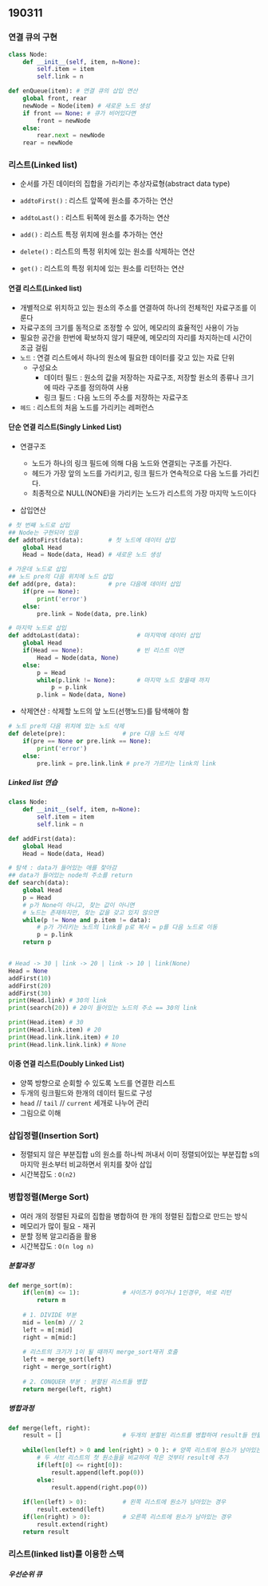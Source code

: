 ## 190311



### 연결 큐의 구현



```python
class Node:
    def __init__(self, item, n=None):
        self.item = item
        self.link = n

def enQueue(item): # 연결 큐의 삽입 연산
    global front, rear
    newNode = Node(item) # 새로운 노드 생성
    if front == None: # 큐가 비어있다면
        front = newNode
    else:
        rear.next = newNode
    rear = newNode
```



### 리스트(Linked list)

- 순서를 가진 데이터의 집합을 가리키는 추상자료형(abstract data type)

- `addtoFirst()` : 리스트 앞쪽에 원소를 추가하는 연산
- `addtoLast()` : 리스트 뒤쪽에 원소를 추가하는 연산
- `add()`  : 리스트 특정 위치에 원소를 추가하는 연산
- `delete()` : 리스트의 특정 위치에 있는 원소를 삭제하는 연산
- `get()` : 리스트의 특정 위치에 있는 원소를 리턴하는 연산



#### 연결 리스트(Linked list)

- 개별적으로 위치하고 있는 원소의 주소를 연결하여 하나의 전체적인 자료구조를 이룬다
- 자료구조의 크기를 동적으로 조정할 수 있어, 메모리의 효율적인 사용이 가능
- 필요한 공간을 한번에 확보하지 않기 때문에, 메모리의 자리를 차지하는데 시간이 조금 걸림
- `노드` : 연결 리스트에서 하나의 원소에 필요한 데이터를 갖고 있는 자료 단위
  - 구성요소
    - 데이터 필드 : 원소의 값을 저장하는 자료구조,  저장할 원소의 종류나 크기에 따라 구조를 정의하여 사용
    - 링크 필드 : 다음 노드의 주소를 저장하는 자료구조
- `헤드` : 리스트의 처음 노드를 가리키는 레퍼런스



#### 단순 연결 리스트(Singly Linked List)

- 연결구조
  - 노드가 하나의 링크 필드에 의해 다음 노드와 연결되는 구조를 가진다.
  - 헤드가 가장 앞의 노드를 가리키고, 링크 필드가 연속적으로 다음 노드를 가리킨다.
  - 최종적으로 NULL(NONE)을 가리키는 노드가 리스트의 가장 마지막 노드이다



- 삽입연산

```python
# 첫 번째 노드로 삽입
## Node는 구현되어 있음
def addtoFirst(data): 		# 첫 노드에 데이터 삽입
    global Head
    Head = Node(data, Head) # 새로운 노드 생성
```



```python
# 가운데 노드로 삽입
## 노드 pre의 다음 위치에 노드 삽입
def add(pre, data):			# pre 다음에 데이터 삽입
    if(pre == None):
        print('error')
    else:
        pre.link = Node(data, pre.link)
```



```python
# 마지막 노드로 삽입
def addtoLast(data):				# 마지막에 데이터 삽입
    global Head
    if(Head == None):				# 빈 리스트 이면
        Head = Node(data, None)
    else:
        p = Head
        while(p.link != None):		# 마지막 노드 찾을때 까지
            p = p.link
        p.link = Node(data, None)
```



- 삭제연산 : 삭제할 노드의 앞 노드(선행노드)를 탐색해야 함

```python
# 노드 pre의 다음 위치에 있는 노드 삭제
def delete(pre): 				# pre 다음 노드 삭제
    if(pre == None or pre.link == None):
        print('error')
    else:
        pre.link = pre.link.link # pre가 가르키는 link의 link
```



##### Linked list 연습

```python
class Node:
    def __init__(self, item, n=None):
        self.item = item
        self.link = n

def addFirst(data):
    global Head
    Head = Node(data, Head)

# 탐색 : data가 들어있는 애를 찾아감
## data가 들어있는 node의 주소를 return
def search(data):
    global Head
    p = Head
    # p가 None이 아니고, 찾는 값이 아니면
    # 노드는 존재하지만, 찾는 값을 갖고 있지 않으면
    while(p != None and p.item != data):
        # p가 가리키는 노드의 link를 p로 복사 = p를 다음 노드로 이동
        p = p.link
    return p


# Head -> 30 | link -> 20 | link -> 10 | link(None)
Head = None
addFirst(10)
addFirst(20)
addFirst(30)
print(Head.link) # 30의 link
print(search(20)) # 20이 들어있는 노드의 주소 == 30의 link

print(Head.item) # 30
print(Head.link.item) # 20
print(Head.link.link.item) # 10
print(Head.link.link.link) # None

```



#### 이중 연결 리스트(Doubly Linked List)

- 양쪽 방향으로 순회할 수 있도록 노드를 연결한 리스트
- 두개의 링크필드와 한개의 데이터 필드로 구성
- `head` // `tail` // `current`  세개로 나누어 관리
- 그림으로 이해





### 삽입정렬(Insertion Sort)

- 정렬되지 않은 부분집합 u의 원소를 하나씩 꺼내서 이미 정렬되어있는 부분집합 s의 마지막 원소부터 비교하면서 위치를 찾아 삽입
- 시간복잡도 : `O(n2)`



### 병합정렬(Merge Sort)

- 여러 개의 정렬된 자료의 집합을 병합하여 한 개의 정렬된 집합으로 만드는 방식
- 메모리가 많이 필요 - 재귀
- 분할 정복 알고리즘을 활용
- 시간복잡도 : `O(n log n)` 



##### 분할과정

```python
def merge_sort(m):
    if(len(m) <= 1):			# 사이즈가 0이거나 1인경우, 바로 리턴
        return m
    
    # 1. DIVIDE 부분
    mid = len(m) // 2
    left = m[:mid]
    right = m[mid:]
    
    # 리스트의 크기가 1이 될 때까지 merge_sort재귀 호출
    left = merge_sort(left)
    right = merge_sort(right)
    
    # 2. CONQUER 부분 : 분할된 리스트들 병합
    return merge(left, right)
```



##### 병합과정

```python
def merge(left, right):
    result = [] 				# 두개의 분할된 리스트를 병합하여 result들 만듦
    
    while(len(left) > 0 and len(right) > 0 ): # 양쪽 리스트에 원소가 남아있는 경우
        # 두 서브 리스트의 첫 원소들을 비교하여 작은 것부터 result에 추가
        if(left[0] <= right[0]):
            result.append(left.pop(0))
        else:
            result.append(right.pop(0))
            
    if(len(left) > 0):			# 왼쪽 리스트에 원소가 남아있는 경우
        result.extend(left)
    if(len(right) > 0):			# 오른쪽 리스트에 원소가 남아있는 경우
        result.extend(right)
    return result
```





### 리스트(linked list)를 이용한 스택



##### 우선순위 큐

